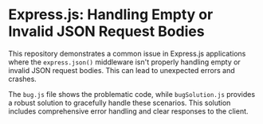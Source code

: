 # Express.js: Handling Empty or Invalid JSON Request Bodies
This repository demonstrates a common issue in Express.js applications where the `express.json()` middleware isn't properly handling empty or invalid JSON request bodies.  This can lead to unexpected errors and crashes.

The `bug.js` file shows the problematic code, while `bugSolution.js` provides a robust solution to gracefully handle these scenarios.  This solution includes comprehensive error handling and clear responses to the client.